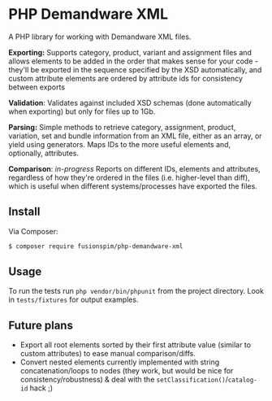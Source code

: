 # PHP Demandware XML
A PHP library for working with Demandware XML files.

**Exporting:** Supports category, product, variant and assignment files and allows elements to be added in the order that makes sense for your code - they'll be exported in the sequence specified by the XSD automatically, and custom attribute elements are ordered by attribute ids for consistency between exports

**Validation**: Validates against included XSD schemas (done automatically when exporting) but only for files up to 1Gb.

**Parsing:** Simple methods to retrieve category, assignment, product, variation, set and bundle information from an XML file, either as an array, or yield using generators. Maps IDs to the more useful elements and, optionally, attributes.

**Comparison**: *in-progress* Reports on different IDs, elements and attributes, regardless of how they're ordered in the files (i.e. higher-level than diff), which is useful when different systems/processes have exported the files.

## Install
Via Composer:

``` bash
$ composer require fusionspim/php-demandware-xml
```


## Usage
To run the tests run `php vendor/bin/phpunit` from the project directory. Look in `tests/fixtures` for output examples.


## Future plans

- Export all root elements sorted by their first attribute value (similar to custom attributes) to ease manual comparison/diffs.
- Convert nested elements currently implemented with string concatenation/loops to nodes (they work, but would be nice for consistency/robustness) & deal with the `setClassification()`/`catalog-id` hack ;)
